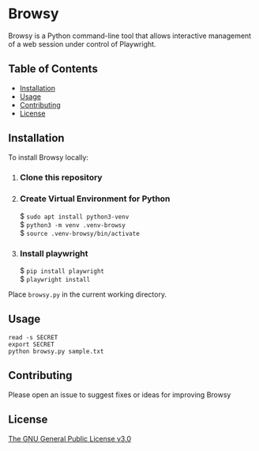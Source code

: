 # Browsy

Browsy is a Python command-line tool that allows interactive management of a web session under control of Playwright.

## Table of Contents

- [Installation](#Installation)
- [Usage](#Usage)
- [Contributing](#Contributing)
- [License](#License)

## Installation

To install Browsy locally:

1. ### Clone this repository

2. ### Create Virtual Environment for Python
    $ `sudo apt install python3-venv`  
    $ `python3 -m venv .venv-browsy`  
    $ `source .venv-browsy/bin/activate`

3. ### Install playwright
    $ `pip install playwright`  
    $ `playwright install`  

Place `browsy.py` in the current working directory.

## Usage
`read -s SECRET`  
`export SECRET`  
`python browsy.py sample.txt`

## Contributing

Please open an issue to suggest fixes or ideas for improving Browsy

## License

[The GNU General Public License v3.0](https://www.gnu.org/licenses/gpl-3.0.en.html)
